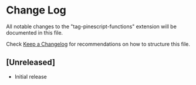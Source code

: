# Change Log

All notable changes to the "tag-pinescript-functions" extension will be documented in this file.

Check [Keep a Changelog](http://keepachangelog.com/) for recommendations on how to structure this file.

## [Unreleased]

- Initial release